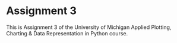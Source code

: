 # Assignment 3
This is Assignment 3 of the University of Michigan Applied Plotting, Charting & Data Representation in Python course. 
